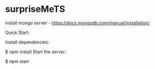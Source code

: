 # surpriseMeTS


install mongo server - https://docs.mongodb.com/manual/installation/

Quick Start:

Install dependencies:

$ npm install
Start the server:

$ npm start
